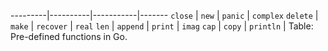 ---------|----------|-----------|-------
`close`  | `new`    | `panic`   | `complex`
`delete` | `make`   | `recover` | `real`
`len`    | `append` | `print`   | `imag`
`cap`    | `copy`   | `println` |
Table: Pre-defined functions in Go.
